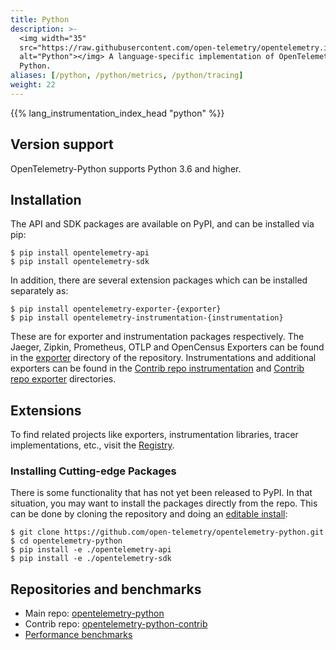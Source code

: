 ```yaml
---
title: Python
description: >-
  <img width="35"
  src="https://raw.githubusercontent.com/open-telemetry/opentelemetry.io/main/iconography/32x32/Python_SDK.svg"
  alt="Python"></img> A language-specific implementation of OpenTelemetry in
  Python.
aliases: [/python, /python/metrics, /python/tracing]
weight: 22
---
```


{{% lang_instrumentation_index_head "python" %}}

## Version support

OpenTelemetry-Python supports Python 3.6 and higher.

## Installation

The API and SDK packages are available on PyPI, and can be installed via pip:

```console
$ pip install opentelemetry-api
$ pip install opentelemetry-sdk
```

In addition, there are several extension packages which can be installed
separately as:

```console
$ pip install opentelemetry-exporter-{exporter}
$ pip install opentelemetry-instrumentation-{instrumentation}
```

These are for exporter and instrumentation packages respectively. The Jaeger,
Zipkin, Prometheus, OTLP and OpenCensus Exporters can be found in the
[exporter](https://github.com/open-telemetry/opentelemetry-python/blob/main/exporter/)
directory of the repository. Instrumentations and additional exporters can be
found in the
[Contrib repo instrumentation](https://github.com/open-telemetry/opentelemetry-python-contrib/tree/main/instrumentation)
and
[Contrib repo exporter](https://github.com/open-telemetry/opentelemetry-python-contrib/tree/main/exporter)
directories.

## Extensions

To find related projects like exporters, instrumentation libraries, tracer
implementations, etc., visit the [Registry](/ecosystem/registry/?s=python).

### Installing Cutting-edge Packages

There is some functionality that has not yet been released to PyPI. In that
situation, you may want to install the packages directly from the repo. This can
be done by cloning the repository and doing an
[editable install](https://pip.pypa.io/en/stable/reference/pip_install/#editable-installs):

```console
$ git clone https://github.com/open-telemetry/opentelemetry-python.git
$ cd opentelemetry-python
$ pip install -e ./opentelemetry-api
$ pip install -e ./opentelemetry-sdk
```

## Repositories and benchmarks

- Main repo:
  [opentelemetry-python](https://github.com/open-telemetry/opentelemetry-python)
- Contrib repo: [opentelemetry-python-contrib][]
- [Performance benchmarks][]

[opentelemetry-python-contrib]:
  https://github.com/open-telemetry/opentelemetry-python-contrib
[performance benchmarks]:
  https://open-telemetry.github.io/opentelemetry-python/benchmarks/
